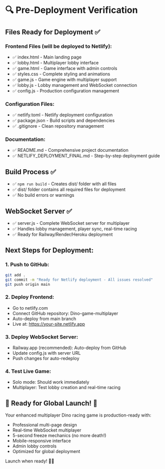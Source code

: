 # 🔍 Pre-Deployment Verification

## Files Ready for Deployment ✅

### Frontend Files (will be deployed to Netlify):
- ✅ index.html - Main landing page
- ✅ lobby.html - Multiplayer lobby interface  
- ✅ game.html - Game interface with admin controls
- ✅ styles.css - Complete styling and animations
- ✅ game.js - Game engine with multiplayer support
- ✅ lobby.js - Lobby management and WebSocket connection
- ✅ config.js - Production configuration management

### Configuration Files:
- ✅ netlify.toml - Netlify deployment configuration
- ✅ package.json - Build scripts and dependencies
- ✅ .gitignore - Clean repository management

### Documentation:
- ✅ README.md - Comprehensive project documentation
- ✅ NETLIFY_DEPLOYMENT_FINAL.md - Step-by-step deployment guide

## Build Process ✅
- ✅ `npm run build` - Creates dist/ folder with all files
- ✅ dist/ folder contains all required files for deployment
- ✅ No build errors or warnings

## WebSocket Server ✅
- ✅ server.js - Complete WebSocket server for multiplayer
- ✅ Handles lobby management, player sync, real-time racing
- ✅ Ready for Railway/Render/Heroku deployment

## Next Steps for Deployment:

### 1. Push to GitHub:
```bash
git add .
git commit -m "Ready for Netlify deployment - All issues resolved"
git push origin main
```

### 2. Deploy Frontend:
- Go to netlify.com
- Connect GitHub repository: Dino-game-multiplayer  
- Auto-deploy from main branch
- Live at: https://your-site.netlify.app

### 3. Deploy WebSocket Server:
- Railway.app (recommended): Auto-deploy from GitHub
- Update config.js with server URL
- Push changes for auto-redeploy

### 4. Test Live Game:
- Solo mode: Should work immediately
- Multiplayer: Test lobby creation and real-time racing

## 🎯 Ready for Global Launch! 🚀

Your enhanced multiplayer Dino racing game is production-ready with:
- Professional multi-page design
- Real-time WebSocket multiplayer
- 5-second freeze mechanics (no more death!)
- Mobile-responsive interface
- Admin lobby controls
- Optimized for global deployment

Launch when ready! 🦕🏁
